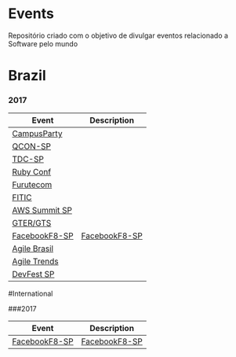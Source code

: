 # Events

Repositório criado com o objetivo de divulgar eventos relacionado a Software pelo mundo

# Brazil

### 2017
Event | Description |
---- | ----|
[CampusParty](http://brasil.campus-party.org/)||
[QCON-SP](http://qconsp.com/)||
[TDC-SP](http://www.thedevelopersconference.com.br/)||
[Ruby Conf](www.rubyconf.com.br/)||
[Furutecom](http://futurecom.com.br)||
[FITIC](http://fitic.com.br/)||
[AWS Summit SP](https://aws.amazon.com/pt/summits/sao-paulo/)||
[GTER/GTS](http://gtergts.nic.br/)||
[FacebookF8-SP](https://www.fbf8.com/)|[FacebookF8-SP](https://www.fbf8.com/)|
[Agile Brasil](https://www.agilebrazil.com)||
[Agile Trends](https://agiletrendsbr.com/)||
[DevFest SP](https://devfest.com.br/)||

#International

###2017

Event | Description |
---- | ----|
[FacebookF8-SP](https://www.fbf8.com/)|[FacebookF8-SP](https://www.fbf8.com/)

